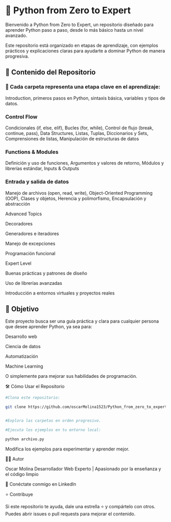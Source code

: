 <h1 align="left">🐍 Python from Zero to Expert</h1>

Bienvenido a Python from Zero to Expert, un repositorio diseñado para aprender Python paso a paso, desde lo más básico hasta un nivel avanzado.

Este repositorio está organizado en etapas de aprendizaje, con ejemplos prácticos y explicaciones claras para ayudarte a dominar Python de manera progresiva.

<h2>📌 Contenido del Repositorio</h2>

<h3>🔹 Cada carpeta representa una etapa clave en el aprendizaje:</h3>

<p>Introduction, primeros pasos en Python, sintaxis básica, variables y tipos de datos.</p>

<h3>Control Flow</h3>

Condicionales (if, else, elif), Bucles (for, while), Control de flujo (break, continue, pass), Data Structures, Listas, Tuplas, Diccionarios y Sets, Comprensiones de listas, Manipulación de estructuras de datos

<h3>Functions & Modules</h3>

Definición y uso de funciones, Argumentos y valores de retorno, Módulos y librerías estándar, Inputs & Outputs

<h3>Entrada y salida de datos</h3>

Manejo de archivos (open, read, write), Object-Oriented Programming (OOP), Clases y objetos, Herencia y polimorfismo, Encapsulación y abstracción

Advanced Topics

Decoradores

Generadores e iteradores

Manejo de excepciones

Programación funcional

Expert Level

Buenas prácticas y patrones de diseño

Uso de librerías avanzadas

Introducción a entornos virtuales y proyectos reales

<h2>🚀 Objetivo</h2>

Este proyecto busca ser una guía práctica y clara para cualquier persona que desee aprender Python, ya sea para:

Desarrollo web

Ciencia de datos

Automatización

Machine Learning

O simplemente para mejorar sus habilidades de programación.

🛠️ Cómo Usar el Repositorio
```bash
#Clona este repositorio:

git clone https://github.com/oscarMolina1523/Python_from_zero_to_expert.git


#Explora las carpetas en orden progresivo.

#Ejecuta los ejemplos en tu entorno local:

python archivo.py

```
Modifica los ejemplos para experimentar y aprender mejor.

👨‍💻 Autor

Oscar Molina
Desarrollador Web Experto | Apasionado por la enseñanza y el código limpio

📎 Conéctate conmigo en LinkedIn

⭐ Contribuye

Si este repositorio te ayuda, dale una estrella ⭐ y compártelo con otros.
Puedes abrir issues o pull requests para mejorar el contenido.
